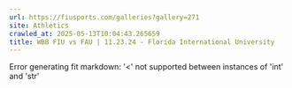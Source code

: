 ```yaml
---
url: https://fiusports.com/galleries?gallery=271
site: Athletics
crawled_at: 2025-05-13T10:04:43.265659
title: WBB FIU vs FAU | 11.23.24 - Florida International University
---
```


Error generating fit markdown: '<' not supported between instances of 'int' and 'str'